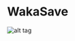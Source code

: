 # WakaSave

![alt tag](https://raw.githubusercontent.com/TheGrintch/ressources/master/release/WakaSave.1.0.0.crx)

